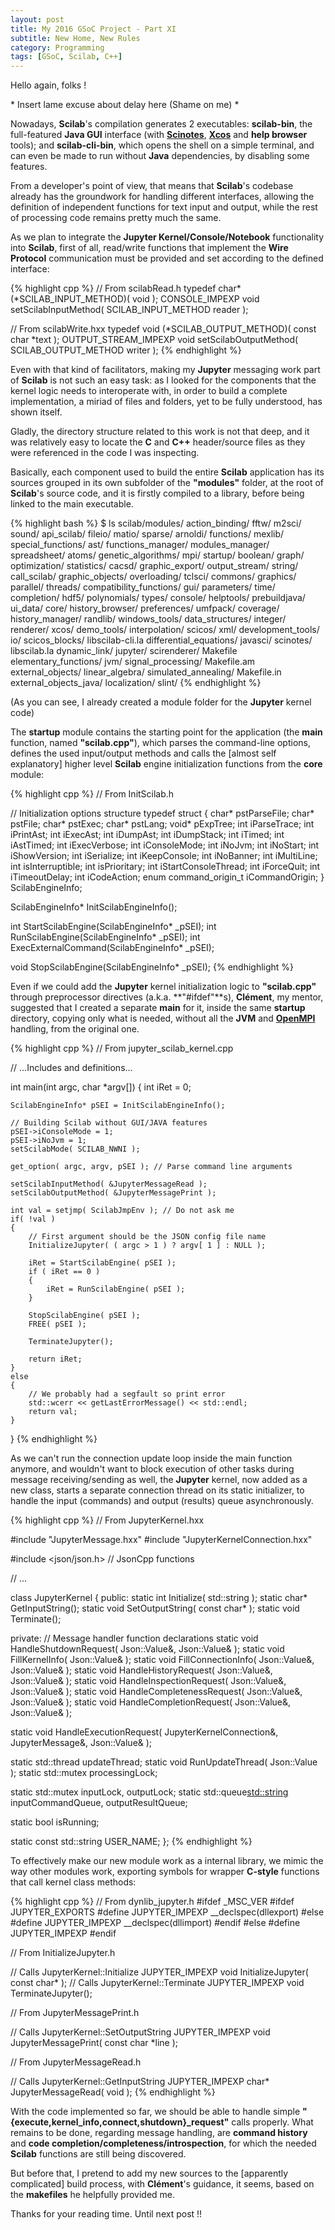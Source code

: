 ```yaml
---
layout: post
title: My 2016 GSoC Project - Part XI
subtitle: New Home, New Rules
category: Programming
tags: [GSoC, Scilab, C++]
---    
```


Hello again, folks !

\* Insert lame excuse about delay here (Shame on me) \*

Nowadays, **Scilab**'s compilation generates 2 executables: **scilab-bin**, the full-featured **Java GUI** interface (with [**Scinotes**](https://help.scilab.org/docs/6.0.0/en_US/scinotes.html), [**Xcos**](https://help.scilab.org/docs/6.0.0/en_US/xcos.html) and **help browser** tools); and **scilab-cli-bin**, which opens the shell on a simple terminal, and can even be made to run without **Java** dependencies, by disabling some features.

From a developer's point of view, that means that **Scilab**'s codebase already has the groundwork for handling different interfaces, allowing the definition of independent functions for text input and output, while the rest of processing code remains pretty much the same.

As we plan to integrate the **Jupyter Kernel/Console/Notebook** functionality into **Scilab**, first of all, read/write functions that implement the **Wire Protocol** communication must be provided and set according to the defined interface:

{% highlight cpp %}
// From scilabRead.h
typedef char* (*SCILAB_INPUT_METHOD)( void );
CONSOLE_IMPEXP void setScilabInputMethod( SCILAB_INPUT_METHOD reader );

// From scilabWrite.hxx
typedef void (*SCILAB_OUTPUT_METHOD)( const char *text );
OUTPUT_STREAM_IMPEXP void setScilabOutputMethod( SCILAB_OUTPUT_METHOD writer );
{% endhighlight %}

Even with that kind of facilitators, making my **Jupyter** messaging work part of **Scilab** is not such an easy task: as I looked for the components that the kernel logic needs to interoperate with, in order to build a complete implementation, a miriad of files and folders, yet to be fully understood, has shown itself.

Gladly, the directory structure related to this work is not that deep, and it was relatively easy to locate the **C** and **C++** header/source files as they were referenced in the code I was inspecting.

Basically, each component used to build the entire **Scilab** application has its sources grouped in its own subfolder of the **"modules"** folder, at the root of **Scilab**'s source code, and it is firstly compiled to a library, before being linked to the main executable.

{% highlight bash %}
$ ls scilab/modules/
action_binding/           fftw/                m2sci/                sound/
api_scilab/               fileio/              matio/                sparse/
arnoldi/                  functions/           mexlib/               special_functions/
ast/                      functions_manager/   modules_manager/      spreadsheet/
atoms/                    genetic_algorithms/  mpi/                  startup/
boolean/                  graph/               optimization/         statistics/
cacsd/                    graphic_export/      output_stream/        string/
call_scilab/              graphic_objects/     overloading/          tclsci/
commons/                  graphics/            parallel/             threads/
compatibility_functions/  gui/                 parameters/           time/
completion/               hdf5/                polynomials/          types/
console/                  helptools/           prebuildjava/         ui_data/
core/                     history_browser/     preferences/          umfpack/
coverage/                 history_manager/     randlib/              windows_tools/
data_structures/          integer/             renderer/             xcos/
demo_tools/               interpolation/       scicos/               xml/
development_tools/        io/                  scicos_blocks/        libscilab-cli.la
differential_equations/   javasci/             scinotes/             libscilab.la
dynamic_link/             jupyter/             scirenderer/          Makefile
elementary_functions/     jvm/                 signal_processing/    Makefile.am
external_objects/         linear_algebra/      simulated_annealing/  Makefile.in
external_objects_java/    localization/        slint/
{% endhighlight %}

(As you can see, I already created a module folder for the **Jupyter** kernel code)

The **startup** module contains the starting point for the application (the **main** function, named **"scilab.cpp"**), which parses the command-line options, defines the used input/output methods and calls the [almost self explanatory] higher level **Scilab** engine initialization functions from the **core** module:

{% highlight cpp %}
// From InitScilab.h

// Initialization options structure
typedef struct
{
    char* pstParseFile;
    char* pstFile;
    char* pstExec;
    char* pstLang;
    void* pExpTree;
    int iParseTrace;
    int iPrintAst;
    int iExecAst;
    int iDumpAst;
    int iDumpStack;
    int iTimed;
    int iAstTimed;
    int iExecVerbose;
    int iConsoleMode;
    int iNoJvm;
    int iNoStart;
    int iShowVersion;
    int iSerialize;
    int iKeepConsole;
    int iNoBanner;
    int iMultiLine;
    int isInterruptible;
    int isPrioritary;
    int iStartConsoleThread;
    int iForceQuit;
    int iTimeoutDelay;
    int iCodeAction;
    enum command_origin_t iCommandOrigin;
} ScilabEngineInfo;

ScilabEngineInfo* InitScilabEngineInfo();

int StartScilabEngine(ScilabEngineInfo* _pSEI);
int RunScilabEngine(ScilabEngineInfo* _pSEI);
int ExecExternalCommand(ScilabEngineInfo* _pSEI);

void StopScilabEngine(ScilabEngineInfo* _pSEI);
{% endhighlight %}

Even if we could add the **Jupyter** kernel initialization logic to **"scilab.cpp"** through preprocessor directives (a.k.a. **"#ifdef"**s), **Clément**, my mentor, suggested that I created a separate **main** for it, inside the same **startup** directory, copying only what is needed, without all the **JVM** and [**OpenMPI**](https://www.open-mpi.org/) handling, from the original one.

{% highlight cpp %}
// From jupyter_scilab_kernel.cpp

// ...Includes and definitions...

int main(int argc, char *argv[])
{
    int iRet = 0;

    ScilabEngineInfo* pSEI = InitScilabEngineInfo();

    // Building Scilab without GUI/JAVA features
    pSEI->iConsoleMode = 1;
    pSEI->iNoJvm = 1;
    setScilabMode( SCILAB_NWNI );

    get_option( argc, argv, pSEI ); // Parse command line arguments

    setScilabInputMethod( &JupyterMessageRead );
    setScilabOutputMethod( &JupyterMessagePrint );

    int val = setjmp( ScilabJmpEnv ); // Do not ask me
    if( !val )
    {
        // First argument should be the JSON config file name
        InitializeJupyter( ( argc > 1 ) ? argv[ 1 ] : NULL );
        
        iRet = StartScilabEngine( pSEI );
        if ( iRet == 0 )
        {
            iRet = RunScilabEngine( pSEI );
        }

        StopScilabEngine( pSEI );
        FREE( pSEI );
        
        TerminateJupyter();
        
        return iRet;
    }
    else
    {
        // We probably had a segfault so print error
        std::wcerr << getLastErrorMessage() << std::endl;
        return val;
    }
}
{% endhighlight %}


As we can't run the connection update loop inside the main function anymore, and wouldn't want to block execution of other tasks during message receiving/sending as well, the **Jupyter** kernel, now added as a new class, starts a separate connection thread on its static initializer, to handle the input (commands) and output (results) queue asynchronously.

{% highlight cpp %}
// From JupyterKernel.hxx

#include "JupyterMessage.hxx"
#include "JupyterKernelConnection.hxx"

#include <json/json.h>  // JsonCpp functions

// ...

class JupyterKernel 
{
public:
  static int Initialize( std::string );
  static char* GetInputString();
  static void SetOutputString( const char* );
  static void Terminate();
  
private:
  // Message handler function declarations
  static void HandleShutdownRequest( Json::Value&, Json::Value& );
  static void FillKernelInfo( Json::Value& );
  static void FillConnectionInfo( Json::Value&, Json::Value& );
  static void HandleHistoryRequest( Json::Value&, Json::Value& );
  static void HandleInspectionRequest( Json::Value&, Json::Value& );
  static void HandleCompletenessRequest( Json::Value&, Json::Value& );
  static void HandleCompletionRequest( Json::Value&, Json::Value& );
  
  static void HandleExecutionRequest( JupyterKernelConnection&, JupyterMessage&, Json::Value& );
  
  static std::thread updateThread;
  static void RunUpdateThread( Json::Value );
  static std::mutex processingLock;
  
  static std::mutex inputLock, outputLock;
  static std::queue<std::string> inputCommandQueue, outputResultQueue;

  static bool isRunning;
  
  static const std::string USER_NAME;
};
{% endhighlight %}


To effectively make our new module work as a internal library, we mimic the way other modules work, exporting symbols for wrapper **C-style** functions that call kernel class methods:

{% highlight cpp %}
// From dynlib_jupyter.h
#ifdef _MSC_VER
#ifdef JUPYTER_EXPORTS
#define JUPYTER_IMPEXP __declspec(dllexport)
#else
#define JUPYTER_IMPEXP __declspec(dllimport)
#endif
#else
#define JUPYTER_IMPEXP
#endif

// From InitializeJupyter.h

// Calls JupyterKernel::Initialize
JUPYTER_IMPEXP void InitializeJupyter( const char* );
// Calls JupyterKernel::Terminate
JUPYTER_IMPEXP void TerminateJupyter();

// From JupyterMessagePrint.h

// Calls JupyterKernel::SetOutputString
JUPYTER_IMPEXP void JupyterMessagePrint( const char *line );

// From JupyterMessageRead.h

// Calls JupyterKernel::GetInputString
JUPYTER_IMPEXP char* JupyterMessageRead( void );
{% endhighlight %}


With the code implemented so far, we should be able to handle simple **"{execute,kernel_info,connect,shutdown}_request"** calls properly. What remains to be done, regarding message handling, are **command history** and **code completion/completeness/introspection**, for which the needed **Scilab** functions are still being discovered.

But before that, I pretend to add my new sources to the [apparently complicated] build process, with **Clément**'s guidance, it seems, based on the **makefiles** he helpfully provided me.


Thanks for your reading time. Until next post !!
